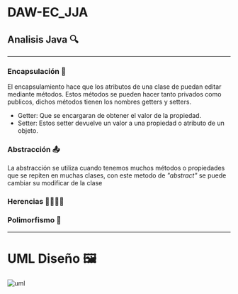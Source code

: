 # DAW-EC_JJA


## Analisis Java 🔍
___

### Encapsulación 💊

El encapsulamiento hace que los atributos de una clase de puedan editar mediante métodos.
Estos métodos se pueden hacer tanto privados como publicos, dichos métodos tienen los nombres getters y setters.
- Getter: Que se encargaran de obtener el valor de la propiedad.
- Setter: Estos setter devuelve un valor a una propiedad o atributo de un objeto.

### Abstracción 📤
La abstracción se utiliza cuando tenemos muchos métodos o propiedades que se repiten en muchas clases, con este metodo de *"abstract"* se puede cambiar su modificar de la clase 

### Herencias 👩‍👩‍👧‍👧

### Polimorfismo 🧬



___

# UML Diseño 🖼

![uml](UML.PNG)